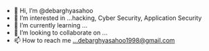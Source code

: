 - 👋 Hi, I’m @debarghyasahoo
- 👀 I’m interested in ...hacking, Cyber Security, Application Security
- 🌱 I’m currently learning ...
- 💞️ I’m looking to collaborate on ...
- 📫 How to reach me ...debarghyasahoo1998@gmail.com

<!---
debarghyasahoo/debarghyasahoo is a ✨ special ✨ repository because its `README.md` (this file) appears on your GitHub profile.
You can click the Preview link to take a look at your changes.
--->
